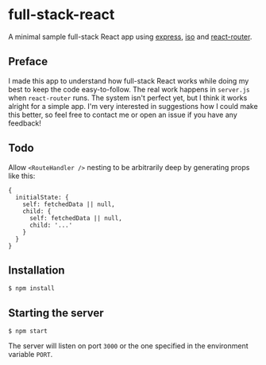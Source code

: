 # full-stack-react

A minimal sample full-stack React app using [express](http://expressjs.com/), [iso](https://github.com/goatslacker/iso) and [react-router](http://rackt.github.io/react-router/).

## Preface

I made this app to understand how full-stack React works while doing my best to keep the code easy-to-follow. The real work happens in `server.js` when `react-router` runs. The system isn't perfect yet, but I think it works alright for a simple app. I'm very interested in suggestions how I could make this better, so feel free to contact me or open an issue if you have any feedback!

## Todo

Allow `<RouteHandler />` nesting to be arbitrarily deep by generating props like this:

```
{
  initialState: {
    self: fetchedData || null,
    child: {
      self: fetchedData || null,
      child: '...'
    }
  }
}
```

## Installation

```
$ npm install
```

## Starting the server

```
$ npm start
```

The server will listen on port `3000` or the one specified in the environment variable `PORT`.

